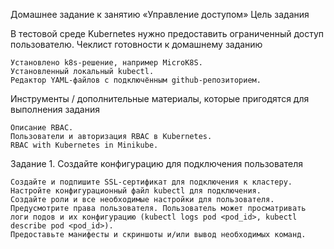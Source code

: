 Домашнее задание к занятию «Управление доступом»
Цель задания

В тестовой среде Kubernetes нужно предоставить ограниченный доступ пользователю.
Чеклист готовности к домашнему заданию

    Установлено k8s-решение, например MicroK8S.
    Установленный локальный kubectl.
    Редактор YAML-файлов с подключённым github-репозиторием.

Инструменты / дополнительные материалы, которые пригодятся для выполнения задания

    Описание RBAC.
    Пользователи и авторизация RBAC в Kubernetes.
    RBAC with Kubernetes in Minikube.

Задание 1. Создайте конфигурацию для подключения пользователя

    Создайте и подпишите SSL-сертификат для подключения к кластеру.
    Настройте конфигурационный файл kubectl для подключения.
    Создайте роли и все необходимые настройки для пользователя.
    Предусмотрите права пользователя. Пользователь может просматривать логи подов и их конфигурацию (kubectl logs pod <pod_id>, kubectl describe pod <pod_id>).
    Предоставьте манифесты и скриншоты и/или вывод необходимых команд.
